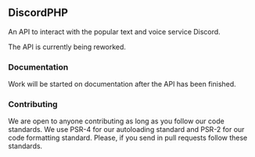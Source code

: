 ## DiscordPHP

An API to interact with the popular text and voice service Discord.

The API is currently being reworked.

### Documentation

Work will be started on documentation after the API has been finished. 

### Contributing

We are open to anyone contributing as long as you follow our code standards. We use PSR-4 for our autoloading standard and PSR-2 for our code formatting standard. Please, if you send in pull requests follow these standards.